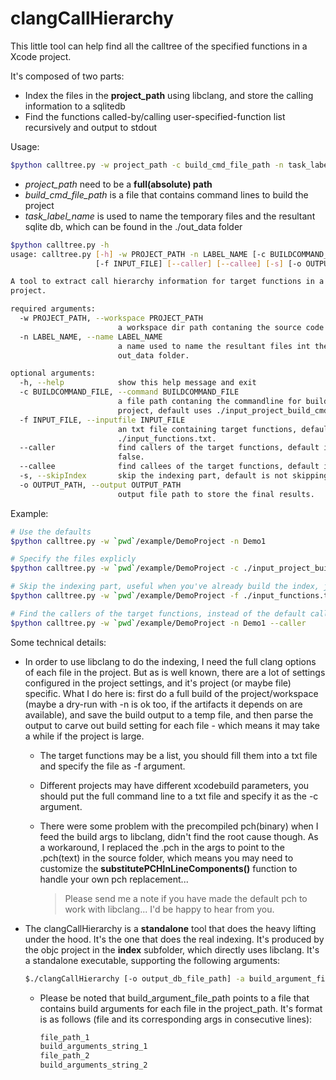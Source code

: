 # clangCallHierarchy

This little tool can help find all the calltree of the specified functions in a Xcode project.

It's composed of two parts:
* Index the files in the **project_path** using libclang, and store the calling information to a sqlitedb
* Find the functions called-by/calling user-specified-function list recursively and output to stdout

Usage:
```Bash
$python calltree.py -w project_path -c build_cmd_file_path -n task_label_name
```
 * *project_path* need to be a **full(absolute) path** 
 * *build_cmd_file_path* is a file that contains command lines to build the project
 * *task_label_name* is used to name the temporary files and the resultant sqlite db, which can be found in the ./out_data folder

```Bash
$python calltree.py -h
usage: calltree.py [-h] -w PROJECT_PATH -n LABEL_NAME [-c BUILDCOMMAND_FILE]
                   [-f INPUT_FILE] [--caller] [--callee] [-s] [-o OUTPUT_PATH]

A tool to extract call hierarchy information for target functions in a clang
project.

required arguments:
  -w PROJECT_PATH, --workspace PROJECT_PATH
                        a workspace dir path contaning the source code.
  -n LABEL_NAME, --name LABEL_NAME
                        a name used to name the resultant files int the
                        out_data folder.

optional arguments:
  -h, --help            show this help message and exit
  -c BUILDCOMMAND_FILE, --command BUILDCOMMAND_FILE
                        a file path contaning the commandline for building the
                        project, default uses ./input_project_build_cmd.txt.
  -f INPUT_FILE, --inputfile INPUT_FILE
                        an txt file containing target functions, default uses
                        ./input_functions.txt.
  --caller              find callers of the target functions, default is
                        false.
  --callee              find callees of the target functions, default is true.
  -s, --skipIndex       skip the indexing part, default is not skipping.
  -o OUTPUT_PATH, --output OUTPUT_PATH
                        output file path to store the final results.
``` 
Example:
```Bash
# Use the defaults
$python calltree.py -w `pwd`/example/DemoProject -n Demo1

# Specify the files explicly
$python calltree.py -w `pwd`/example/DemoProject -c ./input_project_build_cmd.txt -f ./input_functions.txt -n Demo1 -o output.txt

# Skip the indexing part, useful when you've already build the index, just want to change the target functions
$python calltree.py -w `pwd`/example/DemoProject -f ./input_functions.txt -n Demo1 -s

# Find the callers of the target functions, instead of the default callee
$python calltree.py -w `pwd`/example/DemoProject -n Demo1 --caller
```

Some technical details:
* In order to use libclang to do the indexing, I need the full clang options of each file in the project. But as is well known, there are a lot of settings configured in the project settings, and it's project (or maybe file) specific. What I do here is: first do a full build of the project/workspace (maybe a dry-run with -n is ok too, if the artifacts it depends on are available), and save the build output to a temp file, and then parse the output to carve out build setting for each file - which means it may take a while if the project is large.
  * The target functions may be a list, you should fill them into a txt file and specify the file as -f argument.
  
  * Different projects may have different xcodebuild parameters, you should put the full command line to a txt file and specify it as the -c argument.

  * There were some problem with the precompiled pch(binary) when I feed the build args to libclang, didn't find the root cause though. As a workaround, I replaced the .pch in the args to point to the .pch(text) in the source folder, which means you may need to customize the **substitutePCHInLineComponents()** function to handle your own pch replacement...
    > Please send me a note if you have made the default pch to work with libclang... I'd be happy to hear from you.

* The clangCallHierarchy is a **standalone** tool that does the heavy lifting under the hood. It's the one that does the real indexing. It's produced by the objc project in the **index** subfolder, which directly uses libclang. It's a standalone executable, supporting the following arguments:  
  ```Bash
  $./clangCallHierarchy [-o output_db_file_path] -a build_argument_file_path project_path
  ```
    * Please be noted that build_argument_file_path points to a file that contains build arguments for each file in the project_path. It's format is as follows (file and its corresponding args in consecutive lines):
        ```Bash
        file_path_1
        build_arguments_string_1
        file_path_2
        build_arguments_string_2
        ```
